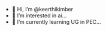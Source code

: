 - 👋 Hi, I’m @keerthikimber
- 👀 I’m interested in ai...
- 🌱 I’m currently learning UG in PEC...

<!---
keerthikimber/keerthikimber is a ✨ special ✨ repository because its `README.md` (this file) appears on your GitHub profile.
You can click the Preview link to take a look at your changes.
--->

